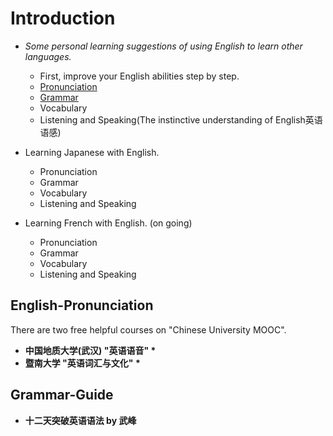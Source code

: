 # Introduction

- *Some personal learning suggestions of using English to learn other languages.* 
   
  - First, improve your English abilities step by step.
  - [Pronunciation](#English-Pronunciation)
  - [Grammar](#grammar-guide)
  - Vocabulary
  - Listening and Speaking\(The instinctive understanding of English英语语感\)
  
- Learning Japanese with English.  
  - Pronunciation
  - Grammar
  - Vocabulary
  - Listening and Speaking

- Learning French with English. \(on going\)
  - Pronunciation
  - Grammar
  - Vocabulary
  - Listening and Speaking

## English-Pronunciation
There are two free helpful courses on \"Chinese University MOOC\".  
  - **中国地质大学(武汉) \"英语语音\" \***
  - **暨南大学 \"英语词汇与文化\" \***

## Grammar-Guide  
  - **十二天突破英语语法 by 武峰**
